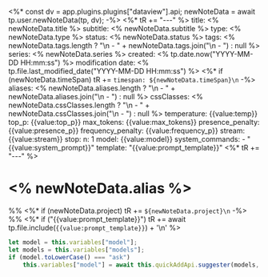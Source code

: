 <%*
const dv = app.plugins.plugins["dataview"].api;
newNoteData = await tp.user.newNoteData(tp, dv);
-%>
<%* tR += "---" %>
title: <% newNoteData.title %>
subtitle: <% newNoteData.subtitle %>
type: <% newNoteData.type %>
status: <% newNoteData.status %>
tags: <% newNoteData.tags.length ? "\n  - " + newNoteData.tags.join("\n  - ") : null %>
series: <% newNoteData.series %>
created: <% tp.date.now("YYYY-MM-DD HH:mm:ss") %>
modification date: <% tp.file.last_modified_date("YYYY-MM-DD HH:mm:ss") %>
<%* if (newNoteData.timeSpan) tR += `timespan: ${newNoteData.timeSpan}\n` -%>
aliases: <% newNoteData.aliases.length ? "\n  - " + newNoteData.aliases.join("\n  - ") : null %>
cssClasses: <% newNoteData.cssClasses.length ? "\n  - " + newNoteData.cssClasses.join("\n  - ") : null %>
temperature: {{value:temp}}
top_p: {{value:top_p}}
max_tokens: {{value:max_tokens}}
presence_penalty: {{value:presence_p}}
frequency_penalty: {{value:frequency_p}}
stream: {{value:stream}}
stop:
n: 1
model: {{value:model}}
system_commands:
    - "{{value:system_prompt}}"
template: "{{value:prompt_template}}"
<%* tR += "---" %>
# <% newNoteData.alias %>
%%
<%* if (newNoteData.project) tR += `${newNoteData.project}\n` -%>
%%
<%* if ("{{value:prompt_template}}") tR += await tp.file.include(`{{value:prompt_template}}`) + '\n' %>
```js quickadd
let model = this.variables["model"];
let models = this.variables["models"];
if (model.toLowerCase() === "ask")
    this.variables["model"] = await this.quickAddApi.suggester(models, models);
```